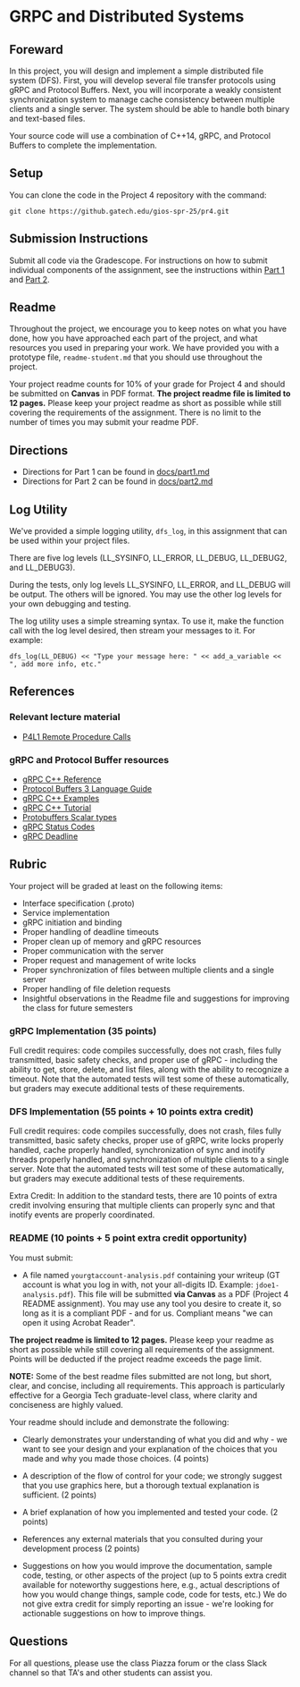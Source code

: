 # GRPC and Distributed Systems

## Foreward

In this project, you will design and implement a simple distributed file system (DFS).  First, you will develop several file transfer protocols using gRPC and Protocol Buffers. Next, you will incorporate a weakly consistent synchronization system to manage cache consistency between multiple clients and a single server. The system should be able to handle both binary and text-based files.

Your source code will use a combination of C++14, gRPC, and Protocol Buffers to complete the implementation.

## Setup

You can clone the code in the Project 4 repository with the command:

```
git clone https://github.gatech.edu/gios-spr-25/pr4.git
```

## Submission Instructions

Submit all code via the Gradescope. For instructions on how to submit individual components of the assignment, see the instructions within [Part 1](docs/part1.md) and [Part 2](docs/part2.md).

## Readme

Throughout the project, we encourage you to keep notes on what you have done, how you have approached each part of the project, and what resources you used in preparing your work. We have provided you with a prototype file, `readme-student.md` that you should use throughout the project.

Your project readme counts for 10% of your grade for Project 4 and should be submitted on **Canvas** in PDF format. **The project readme file is limited to 12 pages.** Please keep your project readme as short as possible while still covering the requirements of the assignment. There is no limit to the number of times you may submit your readme PDF.

## Directions

- Directions for Part 1 can be found in [docs/part1.md](docs/part1.md)
- Directions for Part 2 can be found in [docs/part2.md](docs/part2.md)

## Log Utility

We've provided a simple logging utility, `dfs_log`, in this assignment that can be used within your project files.

There are five log levels (LL_SYSINFO, LL_ERROR, LL_DEBUG, LL_DEBUG2, and LL_DEBUG3).

During the tests, only log levels LL_SYSINFO, LL_ERROR, and LL_DEBUG will be output. The others will be ignored. You may use the other log levels for your own debugging and testing.

The log utility uses a simple streaming syntax. To use it, make the function call with the log level desired, then stream your messages to it. For example:

```
dfs_log(LL_DEBUG) << "Type your message here: " << add_a_variable << ", add more info, etc."
```

## References

### Relevant lecture material

- [P4L1 Remote Procedure Calls](https://www.udacity.com/course/viewer#!/c-ud923/l-3450238825)

### gRPC and Protocol Buffer resources

- [gRPC C++ Reference](https://grpc.github.io/grpc/cpp/index.html)
- [Protocol Buffers 3 Language Guide](https://developers.google.com/protocol-buffers/docs/proto3)
- [gRPC C++ Examples](https://github.com/grpc/grpc/tree/master/examples/cpp)
- [gRPC C++ Tutorial](https://grpc.io/docs/tutorials/basic/cpp/)
- [Protobuffers Scalar types](https://developers.google.com/protocol-buffers/docs/proto3#scalar)
- [gRPC Status Codes](https://github.com/grpc/grpc/blob/master/doc/statuscodes.md)
- [gRPC Deadline](https://grpc.io/blog/deadlines/)

## Rubric

Your project will be graded at least on the following items:

- Interface specification (.proto)
- Service implementation
- gRPC initiation and binding
- Proper handling of deadline timeouts
- Proper clean up of memory and gRPC resources
- Proper communication with the server
- Proper request and management of write locks
- Proper synchronization of files between multiple clients and a single server
- Proper handling of file deletion requests
- Insightful observations in the Readme file and suggestions for improving the class for future semesters

### gRPC Implementation (35 points)

Full credit requires: code compiles successfully, does not crash, files fully transmitted, basic safety checks, and proper use of gRPC  - including the ability to get, store, delete, and list files, along with the ability to recognize a timeout. Note that the automated tests will test some of these automatically, but graders may execute additional tests of these requirements.

### DFS Implementation (55 points + 10 points extra credit)

Full credit requires: code compiles successfully, does not crash, files fully transmitted, basic safety checks, proper use of gRPC, write locks properly handled, cache properly handled, synchronization of sync and inotify threads properly handled, and synchronization of multiple clients to a single server. Note that the automated tests will test some of these automatically, but graders may execute additional tests of these requirements.

Extra Credit: In addition to the standard tests, there are 10 points of extra credit involving ensuring that multiple clients can properly sync and that inotify events are properly coordinated.

### README (10 points + 5 point extra credit opportunity)

You must submit:

- A file named `yourgtaccount-analysis.pdf` containing your writeup (GT account is what you log in with, not your all-digits ID. Example: `jdoe1-analysis.pdf`). This file will be submitted **via Canvas** as a PDF (Project 4 README assignment). You may use any tool you desire to create it, so long as it is a compliant PDF - and for us. Compliant means "we can open it using Acrobat Reader".

**The project readme is limited to 12 pages.** Please keep your readme as short as possible
while still covering all requirements of the assignment. Points will be deducted if the project
readme exceeds the page limit.

**NOTE:** Some of the best readme files submitted are not long, but short, clear, and concise,
including all requirements. This approach is particularly effective for a Georgia Tech
graduate-level class, where clarity and conciseness are highly valued.

Your readme should include and demonstrate the following:

- Clearly demonstrates your understanding of what you did and why - we want to see your design and your explanation of the choices that you made and why you made those choices. (4 points)
  
- A description of the flow of control for your code; we strongly suggest that you use graphics here, but a thorough textual explanation is sufficient. (2 points)
  
- A brief explanation of how you implemented and tested your code. (2 points)
  
- References any external materials that you consulted during your development process (2 points)

- Suggestions on how you would improve the documentation, sample code, testing, or other aspects of the project (up to 5 points extra credit available for noteworthy suggestions here, e.g., actual descriptions of how you would change things, sample code, code for tests, etc.) We do not give extra credit for simply reporting an issue - we're looking for actionable suggestions on how to improve things.

## Questions

For all questions, please use the class Piazza forum or the class Slack channel so that TA's and other students can assist you.
